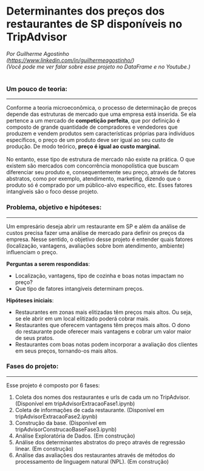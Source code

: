 # Determinantes dos preços dos restaurantes de SP disponíveis no TripAdvisor
*Por Guilherme Agostinho (https://www.linkedin.com/in/guilhermeagostinho/)*
<br>
*(Você pode me ver falar sobre esse projeto no DataFrame e no Youtube.)*
<br>
<br>
### Um pouco de teoria:
***
Conforme a teoria microeconômica, o processo de determinação de preços depende das estruturas de mercado que uma empresa está inserida. Se ela pertence a um mercado de **competição perfeita**, que por definição é composto de grande quantidade de compradores e vendedores que produzem e vendem produtos sem características próprias para indivíduos específicos, o preço de um produto deve ser igual ao seu custo de produção. De modo teórico, **preço é igual ao custo marginal.**
<br><br>
No entanto, esse tipo de estrutura de mercado não existe na prática. O que existem são mercados com concorrência monopolística que buscam diferenciar seu produto e, consequentemente seu preço, através de fatores abstratos, como por exemplo, atendimento, marketing, dizendo que o produto só é comprado por um público-alvo específico, etc. Esses fatores intangíveis são o foco desse projeto.

### Problema, objetivo e hipóteses:
***
Um empresário deseja abrir um restaurante em SP e além da análise de custos precisa fazer uma análise de mercado para definir os preços da empresa. Nesse sentido, o objetivo desse projeto é entender quais fatores (localização, vantagens, avaliações sobre bom atendimento, ambiente) influenciam o preço.

**Perguntas a serem respondidas**:
- Localização, vantagens, tipo de cozinha e boas notas impactam no preço?
- Que tipo de fatores intangíveis determinam preços.

**Hipóteses iniciais**:
- Restaurantes em zonas mais elitizadas têm preços mais altos. Ou seja, se ele abrir em um local elitizado poderá cobrar mais.
- Restaurantes que oferecem vantagens têm preços mais altos. O dono do restaurante pode oferecer mais vantagens e cobrar um valor maior de seus pratos.
- Restaurantes com boas notas podem incorporar a avaliação dos clientes em seus preços, tornando-os mais altos.

### Fases do projeto:
***
Esse projeto é composto por 6 fases:
1. Coleta dos nomes dos restaurantes e urls de cada um no TripAdvisor. (Disponível em tripAdvisorExtracaoFase1.ipynb)
2. Coleta de informações de cada restaurante. (Disponível em tripAdvisorExtracaoFase2.ipynb)
3. Construção da base. (Disponível em tripAdvisorConstrucaoBaseFase3.ipynb)
4. Análise Exploratória de Dados. (Em construção)
5. Análise dos determinantes abstratos do preço através de regressão linear. (Em construção)
6. Análise das avaliações dos restaurantes através de métodos do processamento de linguagem natural (NPL). (Em construção)
